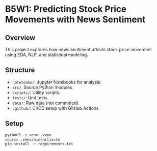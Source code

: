 # B5W1: Predicting Stock Price Movements with News Sentiment

## Overview
This project explores how news sentiment affects stock price movement using EDA, NLP, and statistical modeling.

## Structure
- `notebooks/`: Jupyter Notebooks for analysis.
- `src/`: Source Python modules.
- `scripts/`: Utility scripts.
- `tests/`: Unit tests.
- `data/`: Raw data (not committed).
- `.github/`: CI/CD setup with GitHub Actions.

## Setup
```bash
python3 -m venv .venv
source .venv/bin/activate
pip install -r requirements.txt
